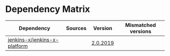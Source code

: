 # Dependency Matrix

Dependency | Sources | Version | Mismatched versions
---------- | ------- | ------- | -------------------
[jenkins-x/jenkins-x-platform](https://github.com/jenkins-x/jenkins-x-platform) |  | [2.0.2019](https://github.com/jenkins-x/jenkins-x-platform/releases/tag/v2.0.2019) | 
